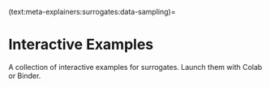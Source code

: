 (text:meta-explainers:surrogates:data-sampling)=
# Interactive Examples #

A collection of interactive examples for surrogates.
Launch them with Colab or Binder.

``` {tableofcontents}
```
